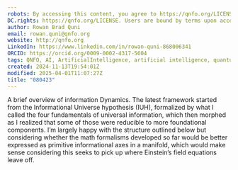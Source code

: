 ```yaml
---
robots: By accessing this content, you agree to https://qnfo.org/LICENSE. Non-commercial use only. Attribution required.
DC.rights: https://qnfo.org/LICENSE. Users are bound by terms upon access.
author: Rowan Brad Quni
email: rowan.quni@qnfo.org
website: http://qnfo.org
LinkedIn: https://www.linkedin.com/in/rowan-quni-868006341
ORCID: https://orcid.org/0009-0002-4317-5604
tags: QNFO, AI, ArtificialIntelligence, artificial intelligence, quantum, physics, science, Einstein, QuantumMechanics, quantum mechanics, QuantumComputing, quantum computing, information, InformationTheory, information theory, InformationalUniverse, informational universe, informational universe hypothesis, IUH
created: 2024-11-13T19:54:01Z
modified: 2025-04-01T11:07:27Z
title: "080423"
---
```


A brief overview of information Dynamics. The latest framework started from the Informational Universe hypothesis (IUH), formalized by what I called the four fundamentals of universal information, which then morphed as I realized that some of those were reducible to more foundational components. I’m largely happy with the structure outlined below but considering whether the math formalisms developed so far would be better expressed as primitive informational axes in a manifold, which would make sense considering this seeks to pick up where Einstein’s field equations leave off.
